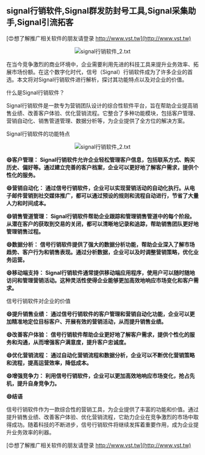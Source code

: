 ## **signal行销软件,Signal群发防封号工具,Signal采集助手,Signal引流拓客**

[😍想了解推广相关软件的朋友请登录 http://www.vst.tw](http://www.vst.tw)

 <center><img src="https://vst.tw/MP4/tuiguang/png/6.png" alt="signal行销软件_2.txt"></center>

在当今竞争激烈的商业环境中，企业需要利用先进的科技工具来提升业务效率、拓展市场份额。在这个数字化时代，信号（Signal）行销软件成为了许多企业的首选。本文将对Signal行销软件进行解析，探讨其功能特点以及对企业的价值。

什么是Signal行销软件？

Signal行销软件是一款专为营销团队设计的综合性软件平台，旨在帮助企业提高销售业绩、改善客户体验、优化营销流程。它整合了多种功能模块，包括客户管理、营销自动化、销售管道管理、数据分析等，为企业提供了全方位的解决方案。

Signal行销软件的功能特点

 <center><img src="https://vst.tw/MP4/tuiguang/png/3.png" alt="signal行销软件_2.txt"></center>

**😄客户管理： Signal行销软件允许企业轻松管理客户信息，包括联系方式、购买历史、偏好等。通过建立完善的客户档案，企业可以更好地了解客户需求，提供个性化的服务。**

**😄营销自动化： 通过信号行销软件，企业可以实现营销活动的自动化执行。从电子邮件营销到社交媒体推广，都可以通过预设的规则和流程自动进行，节省了大量人力和时间成本。**

**😄销售管道管理： Signal行销软件帮助企业跟踪和管理销售管道中的每个阶段。从潜在客户的获取到交易的关闭，都可以清晰地记录和追踪，帮助销售团队更好地管理销售过程。**

**😄数据分析： 信号行销软件提供了强大的数据分析功能，帮助企业深入了解市场趋势、客户行为和销售表现。通过分析数据，企业可以及时调整营销策略，优化业务运营。**

**😄移动端支持： Signal行销软件通常提供移动端应用程序，使用户可以随时随地访问和管理营销活动。这种灵活性使得企业能够更加高效地响应市场变化和客户需求。**

信号行销软件对企业的价值

**😄提升销售业绩： 通过信号行销软件的客户管理和营销自动化功能，企业可以更加精准地定位目标客户、开展有效的营销活动，从而提升销售业绩。**

**😄改善客户体验： 信号行销软件帮助企业更好地了解客户需求，提供个性化的服务和沟通，从而增强客户满意度，提升客户忠诚度。**

**😄优化营销流程： 通过自动化营销流程和数据分析，企业可以不断优化营销策略和流程，提高运营效率，降低成本。**

**😄增强竞争力： 利用信号行销软件，企业可以更加高效地响应市场变化，抢占先机，提升自身竞争力。**

**😄结语**

信号行销软件作为一款综合性的营销工具，为企业提供了丰富的功能和价值。通过提升销售业绩、改善客户体验、优化营销流程，它助力企业在竞争激烈的市场中取得成功。随着科技的不断进步，信号行销软件将继续发挥着重要作用，成为企业提升业务效率的利器。

[😍想了解推广相关软件的朋友请登录 http://www.vst.tw](http://www.vst.tw)



